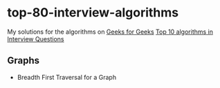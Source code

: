 # top-80-interview-algorithms

My solutions for the algorithms on [Geeks for Geeks](http://www.geeksforgeeks.org/) [Top 10 algorithms in Interview Questions](http://www.geeksforgeeks.org/top-10-algorithms-in-interview-questions/)

## Graphs
* Breadth First Traversal for a Graph
